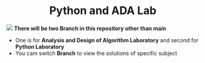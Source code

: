 <h1 align="center" > Python and ADA Lab </h1>

<img src="https://www.linkpicture.com/q/branch-for-git.jpg" type="image">
<b>There will be two Branch in this repository other than main </b>

* One is for **Analysis and Design of Algorithm Laboratory** and second for **Python Laboratory**
* You cam switch **Branch** to view the solutions of specific subject
